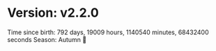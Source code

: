 # Version: v2.2.0
Time since birth: 792 days, 19009 hours, 1140540 minutes, 68432400 seconds
Season: Autumn 🍁
